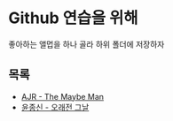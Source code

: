 # Github 연습을 위해

좋아하는 앨멉을 하나 골라 하위 폴더에 저장하자

##  목록

- [AJR - The Maybe Man](the-maybe-man/README.md)
- [윤종신 - 오래전 그날](/that-day-long-ago/README.md)